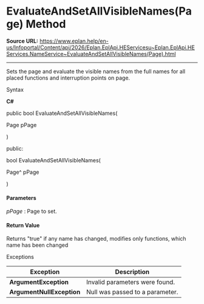 # EvaluateAndSetAllVisibleNames(Page) Method

**Source URL:** https://www.eplan.help/en-us/Infoportal/Content/api/2026/Eplan.EplApi.HEServicesu~Eplan.EplApi.HEServices.NameService~EvaluateAndSetAllVisibleNames(Page).html

---

Sets the page and evaluate the visible names from the full names for all placed functions and interruption points on page.

Syntax

**C#**



public bool EvaluateAndSetAllVisibleNames( 

   Page pPage

)

public:

bool EvaluateAndSetAllVisibleNames( 

   Page^ pPage

)


#### Parameters

*pPage*
:   Page to set.

#### Return Value

Returns "true" if any name has changed, modifies only functions, which name has been changed

Exceptions

| Exception | Description |
| --- | --- |
| **ArgumentException** | Invalid parameters were found. |
| **ArgumentNullException** | Null was passed to a parameter. |
